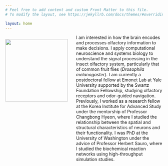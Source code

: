 ```yaml
---
# Feel free to add content and custom Front Matter to this file.
# To modify the layout, see https://jekyllrb.com/docs/themes/#overriding-theme-defaults

layout: home
---
```


<div>
    <p style="float: left;"><img src="/assets/photo.png" width="200px"></p>
</div>
<div style="margin-left: 6cm;">
    <p class="padding">I am interested in how the brain encodes and processes olfactory information to make decisions. 
I apply computational neuroscience and systems biology to understand the signal processing in the insect olfactory system, particularly that of common fruit flies (<em>Drosophila melanogaster</em>).
I am currently a postdoctoral fellow at Emonet Lab at Yale University supported by the Swartz Foundation Fellowship, studying olfactory receptors and odor-guided navigation.
Previously, I worked as a research fellow at the Korea Institute for Advanced Study under the mentorship of Professor Changbong Hyeon, where I studied the relationship between the spatial and structural characteristics of neurons and their functionality.
I was PhD at the University of Washington under the advice of Professor Herbert Sauro, where I studied the biochemical reaction networks using high-throughput simulation studies.
</p>
</div>




